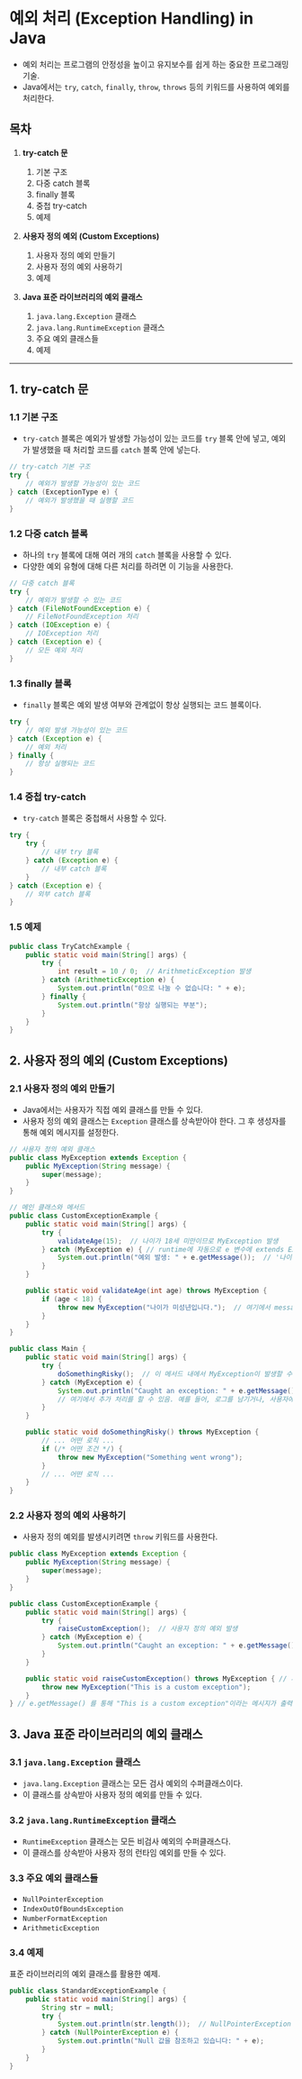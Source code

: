 # 예외 처리 (Exception Handling) in Java

- 예외 처리는 프로그램의 안정성을 높이고 유지보수를 쉽게 하는 중요한 프로그래밍 기술. 
- Java에서는 `try`, `catch`, `finally`, `throw`, `throws` 등의 키워드를 사용하여 예외를 처리한다.

## 목차
1. **try-catch 문**
    1. 기본 구조
    2. 다중 catch 블록
    3. finally 블록
    4. 중첩 try-catch
    5. 예제

2. **사용자 정의 예외 (Custom Exceptions)**
    1. 사용자 정의 예외 만들기
    2. 사용자 정의 예외 사용하기
    3. 예제

3. **Java 표준 라이브러리의 예외 클래스**
    1. `java.lang.Exception` 클래스
    2. `java.lang.RuntimeException` 클래스
    3. 주요 예외 클래스들
    4. 예제

---

## 1. try-catch 문

### 1.1 기본 구조
- `try-catch` 블록은 예외가 발생할 가능성이 있는 코드를 `try` 블록 안에 넣고, 예외가 발생했을 때 처리할 코드를 `catch` 블록 안에 넣는다.

```java
// try-catch 기본 구조
try {
    // 예외가 발생할 가능성이 있는 코드
} catch (ExceptionType e) {
    // 예외가 발생했을 때 실행할 코드
}
```

### 1.2 다중 catch 블록
- 하나의 `try` 블록에 대해 여러 개의 `catch` 블록을 사용할 수 있다. 
- 다양한 예외 유형에 대해 다른 처리를 하려면 이 기능을 사용한다.

```java
// 다중 catch 블록
try {
    // 예외가 발생할 수 있는 코드
} catch (FileNotFoundException e) {
    // FileNotFoundException 처리
} catch (IOException e) {
    // IOException 처리
} catch (Exception e) {
    // 모든 예외 처리
}
```

### 1.3 finally 블록
- `finally` 블록은 예외 발생 여부와 관계없이 항상 실행되는 코드 블록이다.

```java
try {
    // 예외 발생 가능성이 있는 코드
} catch (Exception e) {
    // 예외 처리
} finally {
    // 항상 실행되는 코드
}
```

### 1.4 중첩 try-catch
- `try-catch` 블록은 중첩해서 사용할 수 있다.

```java
try {
    try {
        // 내부 try 블록
    } catch (Exception e) {
        // 내부 catch 블록
    }
} catch (Exception e) {
    // 외부 catch 블록
}
```

### 1.5 예제

```java
public class TryCatchExample {
    public static void main(String[] args) {
        try {
            int result = 10 / 0;  // ArithmeticException 발생
        } catch (ArithmeticException e) {
            System.out.println("0으로 나눌 수 없습니다: " + e);
        } finally {
            System.out.println("항상 실행되는 부분");
        }
    }
}
```

## 2. 사용자 정의 예외 (Custom Exceptions)

### 2.1 사용자 정의 예외 만들기
- Java에서는 사용자가 직접 예외 클래스를 만들 수 있다. 
- 사용자 정의 예외 클래스는 `Exception` 클래스를 상속받아야 한다. 그 후 생성자를 통해 예외 메시지를 설정한다.

```java
// 사용자 정의 예외 클래스
public class MyException extends Exception {
    public MyException(String message) {
        super(message);
    }
}

// 메인 클래스와 메서드
public class CustomExceptionExample {
    public static void main(String[] args) {
        try {
            validateAge(15);  // 나이가 18세 미만이므로 MyException 발생
        } catch (MyException e) { // runtime에 자동으로 e 변수에 extends Exception한 클래스로부터 인스턴스 할당. 예외가 발생하면 그 시점에서 해당 예외 객체가 생성된다.(Java의 동적 예외 처리)
            System.out.println("예외 발생: " + e.getMessage());  // '나이가 미성년입니다.' 출력
        }
    }

    public static void validateAge(int age) throws MyException {
        if (age < 18) {
            throw new MyException("나이가 미성년입니다.");  // 여기에서 message를 "나이가 미성년입니다."로 설정
        }
    }
}

public class Main {
    public static void main(String[] args) {
        try {
            doSomethingRisky();  // 이 메서드 내에서 MyException이 발생할 수 있음
        } catch (MyException e) {
            System.out.println("Caught an exception: " + e.getMessage());
            // 여기에서 추가 처리를 할 수 있음. 예를 들어, 로그를 남기거나, 사용자에게 메시지를 표시 등
        }
    }

    public static void doSomethingRisky() throws MyException {
        // ... 어떤 로직 ...
        if (/* 어떤 조건 */) {
            throw new MyException("Something went wrong");
        }
        // ... 어떤 로직 ...
    }
}
```

### 2.2 사용자 정의 예외 사용하기
- 사용자 정의 예외를 발생시키려면 `throw` 키워드를 사용한다.

```java
public class MyException extends Exception {
    public MyException(String message) {
        super(message);
    }
}

public class CustomExceptionExample {
    public static void main(String[] args) {
        try {
            raiseCustomException();  // 사용자 정의 예외 발생
        } catch (MyException e) {
            System.out.println("Caught an exception: " + e.getMessage());
        }
    }

    public static void raiseCustomException() throws MyException { // 사용자 정의 예외 발생 시
        throw new MyException("This is a custom exception");
    }
} // e.getMessage() 를 통해 "This is a custom exception"이라는 메시지가 출력될 것임.
```

## 3. Java 표준 라이브러리의 예외 클래스

### 3.1 `java.lang.Exception` 클래스
- `java.lang.Exception` 클래스는 모든 검사 예외의 수퍼클래스이다. 
- 이 클래스를 상속받아 사용자 정의 예외를 만들 수 있다.

### 3.2 `java.lang.RuntimeException` 클래스
- `RuntimeException` 클래스는 모든 비검사 예외의 수퍼클래스다. 
- 이 클래스를 상속받아 사용자 정의 런타임 예외를 만들 수 있다.

### 3.3 주요 예외 클래스들
- `NullPointerException`
- `IndexOutOfBoundsException`
- `NumberFormatException`
- `ArithmeticException`

### 3.4 예제
표준 라이브러리의 예외 클래스를 활용한 예제.

```java
public class StandardExceptionExample {
    public static void main(String[] args) {
        String str = null;
        try {
            System.out.println(str.length());  // NullPointerException 발생
        } catch (NullPointerException e) {
            System.out.println("Null 값을 참조하고 있습니다: " + e);
        }
    }
}
```
